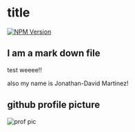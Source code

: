 
# title

[![NPM Version](https://img.shields.io/npm/v/npm.svg?style=flat)]()

## I am a mark down file

test weeee!!

also my name is Jonathan-David Martinez!

## github profile picture
![prof pic](https://avatars3.githubusercontent.com/u/37821521?v=4=250x)

